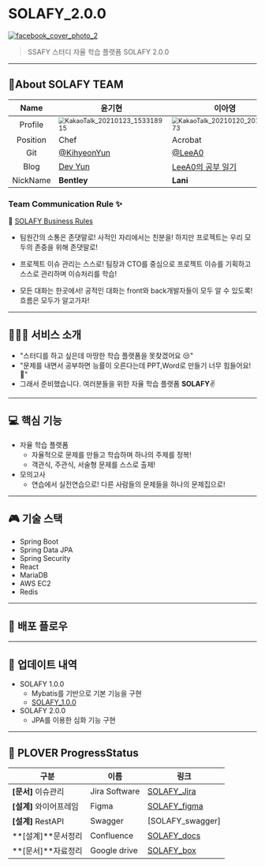 # SOLAFY_2.0.0

[![facebook_cover_photo_2](https://user-images.githubusercontent.com/70404643/105164313-54a0b500-5b58-11eb-8d0a-e6296ca74c89.png)](https://user-images.githubusercontent.com/45934117/94068485-35a04980-fe2a-11ea-8b57-abd9bde30014.png)

> SSAFY 스터디 자율 학습 플랫폼 SOLAFY 2.0.0

---

## 👯‍️About SOLAFY TEAM

|   Name   | 윤기현                                                       | 이아영                                                       | 박상우                                                       | 서범석                                                       | 이주희                                                       | 노천명                                                       |
| :------: | ------------------------------------------------------------ | ------------------------------------------------------------ | ------------------------------------------------------------ | ------------------------------------------------------------ | ------------------------------------------------------------ | ------------------------------------------------------------ |
| Profile  | <img src="https://user-images.githubusercontent.com/70404643/106379731-5c324a80-63f1-11eb-8bfa-01db798ea00a.jpg" alt="KakaoTalk_20210123_153318915" style="zoom:80%;" /> | <img src="https://user-images.githubusercontent.com/70404643/105169123-6a18dd80-5b5e-11eb-9e91-41fe504efa9c.jpg" alt="KakaoTalk_20210120_201542573" style="zoom:80%;" /> | <img src="https://user-images.githubusercontent.com/70404643/105169356-c4b23980-5b5e-11eb-915a-f707a027a24e.jpg" alt="KakaoTalk_20210120_202826999" style="zoom:80%;" /> | <img src="https://user-images.githubusercontent.com/70404643/105167356-f675d100-5b5b-11eb-848e-26c5e3ad92a9.jpg" alt="KakaoTalk_20210120_200803544_01" style="zoom:80%;" /> | <img src="https://user-images.githubusercontent.com/70404643/106379668-db734e80-63f0-11eb-9fbc-638de8ae9461.jpg" alt="KakaoTalk_20210123_122038743" style="zoom:80%;" /> | <img src="https://user-images.githubusercontent.com/70404643/106379734-65bbb280-63f1-11eb-86b7-35a10f7c4036.jpg" alt="KakaoTalk_20210131_181642502" style="zoom:80%;" /> |
| Position | Chef                                                         | Acrobat                                                      | Captain                                                      | Writer                                                       | Chief mate                                                   | Shipbuilder                                                  |
|   Git    | [@KihyeonYun](https://github.com/KiHyeonYun)                 | [@LeeA0](https://github.com/LeeA0)                           | [@upswp](https://github.com/upswp)                           | [@callipenguin](https://github.com/callipenguin)             | [@juhee](Stephen)                                            | [@shcjsaud3613](https://github.com/shcjsaud3613)             |
|   Blog   | [Dev Yun](https://dev-yun.tistory.com/)                      | [LeeA0의 공부 일기](https://leea-dev.tistory.com/)           | [HeySangwoo](https://upswp.github.io/)                       | [캘리펭귄의 영역](https://callipenguin.tistory.com/)         | [devG](https://developer-g.tistory.com/)                     | [HeyGP](https://blog.naver.com/shcjsaud3613)                 |
| NickName | **Bentley**                                                  | **Lani**                                                     | **Evan**                                                     | **Stephen**                                                  | **G**                                                        | **GP**                                                       |

### Team Communication Rule ✨

🧷 [SOLAFY Business Rules](https://github.com/upswp/SOLAFY_2.0.0/wiki/SOLAFY-Business-Rules)

- 팀원간의 소통은 존댓말로!
  사적인 자리에서는 친분을! 하지만 프로젝트는 우리 모두의 존중을 위해 존댓말로!

- 프로젝트 이슈 관리는 스스로!
  팀장과 CTO를 중심으로 프로젝트 이슈를 기획하고 스스로 관리하며 이슈처리를 학습!

- 모든 대화는 한곳에서!
  공적인 대화는 front와 back개발자들이 모두 알 수 있도록! 흐름은 모두가 알고가자!

---

## 👨‍👨‍👧 서비스 소개

- "스터디를 하고 싶은데 마땅한 학습 플랫폼을 못찾겠어요 😒"
- "문제를 내면서 공부하면 능률이 오른다는데 PPT,Word로 만들기 너무 힘들어요!🤔"
- 그래서 준비했습니다. 여러분들을 위한 자율 학습 플랫폼 **SOLAFY**✌

---

##  :computer: 핵심 기능

* 자율 학습 플랫폼
  * 자율적으로 문제를 만들고 학습하며 하나의 주제를 정복!
  * 객관식, 주관식, 서술형 문제를 스스로 출제!
* 모의고사
  * 연습에서 실전연습으로! 다른 사람들의 문제들을 하나의 문제집으로!

---

##  :video_game: 기술 스택

* Spring Boot
* Spring Data JPA
* Spring Security
* React
* MariaDB
* AWS EC2
* Redis

---

## 🚀 배포 플로우



---

## :open_file_folder: 업데이트 내역

* SOLAFY 1.0.0
  * Mybatis를 기반으로 기본 기능을 구현
  * [SOLAFY_1.0.0](https://github.com/upswp/SOLAFY_1.0.0.git)
* SOLAFY 2.0.0
  * JPA를 이용한 심화 기능 구현

---

## 📜 PLOVER ProgressStatus

| 구분                    | 이름          | 링크                                                         |
| ----------------------- | ------------- | ------------------------------------------------------------ |
| **[문서]** 이슈관리     | Jira Software | [SOLAFY_Jira](https://solafy-ssafy.atlassian.net/secure/BrowseProjects.jspa) |
| **[설계]** 와이어프레임 | Figma         | [SOLAFY_figma](https://www.figma.com/file/lRb9GPxT7EVxigi8mR14za/SOLAFY) |
| **[설계]** RestAPI      | Swagger       | [SOLAFY_swagger]                                             |
| **[설계]**문서정리      | Confluence    | [SOLAFY_docs](https://solafy-ssafy.atlassian.net/wiki/home)  |
| **[문서]**자료정리      | Google drive  | [SOLAFY_box](https://drive.google.com/drive/folders/14RGnhdylCWOxAc0aIBzyZqxKKoA2s59m?usp=sharing) |

